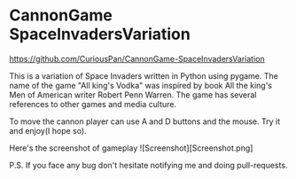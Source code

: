 # CannonGame SpaceInvadersVariation
https://github.com/CuriousPan/CannonGame-SpaceInvadersVariation

This is a variation of Space Invaders written in Python using pygame. The name of the game "All king's Vodka" was inspired by book All the king's Men of American writer Robert Penn Warren.
The game has several references to other games and media culture. 

To move the cannon player can use A and D buttons and the mouse.
Try it and enjoy(I hope so).

Here's the screenshot of gameplay
![Screenshot][Screenshot.png] 
  
P.S. If you face any bug don't hesitate notifying me and doing pull-requests.
